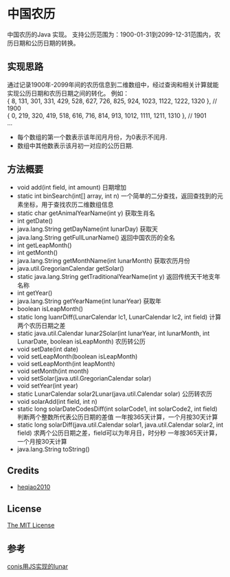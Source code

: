 # 中国农历
中国农历的Java 实现。
支持公历范围为：1900-01-31到2099-12-31范围内，农历日期和公历日期的转换。

## 实现思路
通过记录1900年-2099年间的农历信息到二维数组中，经过查询和相关计算就能实现公历日期和农历日期之间的转化。
例如： <br>
{ 8, 131, 301, 331, 429, 528, 627, 726, 825, 924, 1023, 1122, 1222, 1320 }, // 1900 <br>
{ 0, 219, 320, 419, 518, 616, 716, 814, 913, 1012, 1111, 1211, 1310 }, // 1901 <br>
...
* 每个数组的第一个数表示该年闰月月份，为0表示不闰月.
* 数组中其他数表示该月初一对应的公历日期.

## 方法概要														 
* void add(int field, int amount) 日期增加                                        
* static int binSearch(int[] array, int n) 一个简单的二分查找，返回查找到的元素坐标，用于查找农历二维数组信息  
* static char getAnimalYearName(int y) 获取生肖名                                           
* int getDate()                                                                 
* java.lang.String getDayName(int lunarDay) 获取天                                   
* java.lang.String getFullLunarName() 返回中国农历的全名                              
* int getLeapMonth()                                                                 
* int getMonth()                                                                          
* java.lang.String getMonthName(int lunarMonth) 获取农历月份                                    
* java.util.GregorianCalendar getSolar()                                                            
* static java.lang.String getTraditionalYearName(int y) 返回传统天干地支年名称                                  
* int getYear()                                                                                              
* java.lang.String getYearName(int lunarYear) 获取年                                                              
* boolean isLeapMonth()                                                                                          
* static long luanrDiff(LunarCalendar lc1, LunarCalendar lc2, int field) 计算两个农历日期之差                          
* static java.util.Calendar lunar2Solar(int lunarYear, int lunarMonth, int LunarDate, boolean isLeapMonth) 农历转公历                                             
* void setDate(int date)                                                                                       
* void setLeapMonth(boolean isLeapMonth)                                                                 
* void setLeapMonth(int leapMonth)                                                                               
* void setMonth(int month)                                                                                       
* void setSolar(java.util.GregorianCalendar solar)                                                            
* void setYear(int year)                                                                                    
* static LunarCalendar solar2Lunar(java.util.Calendar solar) 公历转农历                                             
* void solarAdd(int field, int n)                                                                               
* static long solarDateCodesDiff(int solarCode1, int solarCode2, int field) 判断两个整数所代表公历日期的差值 一年按365天计算，一个月按30天计算  
* static long solarDiff(java.util.Calendar solar1, java.util.Calendar solar2, int field) 求两个公历日期之差，field可以为年月日，时分秒 一年按365天计算，一个月按30天计算  
* java.lang.String toString()  

## Credits

  - [heqiao2010](https://github.com/heqiao2010)

## License

[The MIT License](http://opensource.org/licenses/MIT)

## 参考
[conis用JS实现的lunar](http://github.com/conis/lunar)
